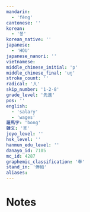 ```yaml
---
mandarin:
  - 'fèng'
cantonese: ''
korean:
  - '봉'
korean_native: ''
japanese:
  - 'HOU'
japanese_nanori: ''
vietnamese:
middle_chinese_initial: 'p'
middle_chinese_final: 'uŋ'
stroke_count: ''
radical: '人'
skip_number: '1-2-8'
grade_level: '先進'
pos: ''
english:
  - 'salary'
  - 'wages'
羅馬字: 'bong'
韓文: '봉'
joyo_level: ''
hsk_level: ''
hanmun_edu_level: ''
danayo_id: 7105
mc_id: 4287
graphemic_classification: '奉'
stand_in: '俸給'
aliases:
---
```


# Notes

